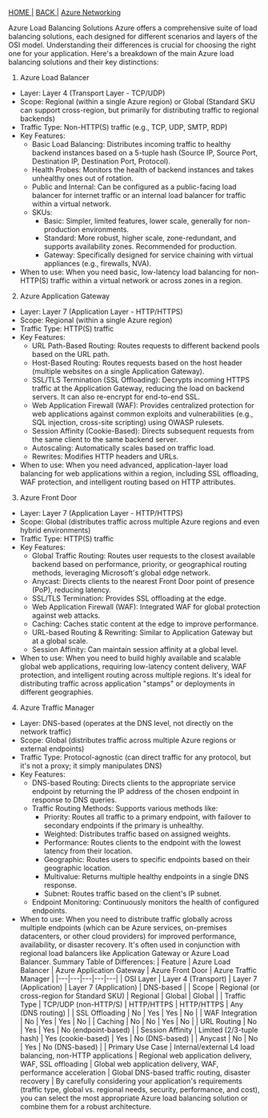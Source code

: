[HOME |](https://rajeshsadashiva.github.io/)
[BACK |](./..)
[Azure Networking](./AzureNetworking.html)

Azure Load Balancing Solutions
Azure offers a comprehensive suite of load balancing solutions, each designed for different scenarios and layers of the OSI model. Understanding their differences is crucial for choosing the right one for your application.
Here's a breakdown of the main Azure load balancing solutions and their key distinctions:
1. Azure Load Balancer
 * Layer: Layer 4 (Transport Layer - TCP/UDP)
 * Scope: Regional (within a single Azure region) or Global (Standard SKU can support cross-region, but primarily for distributing traffic to regional backends)
 * Traffic Type: Non-HTTP(S) traffic (e.g., TCP, UDP, SMTP, RDP)
 * Key Features:
   * Basic Load Balancing: Distributes incoming traffic to healthy backend instances based on a 5-tuple hash (Source IP, Source Port, Destination IP, Destination Port, Protocol).
   * Health Probes: Monitors the health of backend instances and takes unhealthy ones out of rotation.
   * Public and Internal: Can be configured as a public-facing load balancer for internet traffic or an internal load balancer for traffic within a virtual network.
   * SKUs:
     * Basic: Simpler, limited features, lower scale, generally for non-production environments.
     * Standard: More robust, higher scale, zone-redundant, and supports availability zones. Recommended for production.
     * Gateway: Specifically designed for service chaining with virtual appliances (e.g., firewalls, NVA).
 * When to use: When you need basic, low-latency load balancing for non-HTTP(S) traffic within a virtual network or across zones in a region.
2. Azure Application Gateway
 * Layer: Layer 7 (Application Layer - HTTP/HTTPS)
 * Scope: Regional (within a single Azure region)
 * Traffic Type: HTTP(S) traffic
 * Key Features:
   * URL Path-Based Routing: Routes requests to different backend pools based on the URL path.
   * Host-Based Routing: Routes requests based on the host header (multiple websites on a single Application Gateway).
   * SSL/TLS Termination (SSL Offloading): Decrypts incoming HTTPS traffic at the Application Gateway, reducing the load on backend servers. It can also re-encrypt for end-to-end SSL.
   * Web Application Firewall (WAF): Provides centralized protection for web applications against common exploits and vulnerabilities (e.g., SQL injection, cross-site scripting) using OWASP rulesets.
   * Session Affinity (Cookie-Based): Directs subsequent requests from the same client to the same backend server.
   * Autoscaling: Automatically scales based on traffic load.
   * Rewrites: Modifies HTTP headers and URLs.
 * When to use: When you need advanced, application-layer load balancing for web applications within a region, including SSL offloading, WAF protection, and intelligent routing based on HTTP attributes.
3. Azure Front Door
 * Layer: Layer 7 (Application Layer - HTTP/HTTPS)
 * Scope: Global (distributes traffic across multiple Azure regions and even hybrid environments)
 * Traffic Type: HTTP(S) traffic
 * Key Features:
   * Global Traffic Routing: Routes user requests to the closest available backend based on performance, priority, or geographical routing methods, leveraging Microsoft's global edge network.
   * Anycast: Directs clients to the nearest Front Door point of presence (PoP), reducing latency.
   * SSL/TLS Termination: Provides SSL offloading at the edge.
   * Web Application Firewall (WAF): Integrated WAF for global protection against web attacks.
   * Caching: Caches static content at the edge to improve performance.
   * URL-based Routing & Rewriting: Similar to Application Gateway but at a global scale.
   * Session Affinity: Can maintain session affinity at a global level.
 * When to use: When you need to build highly available and scalable global web applications, requiring low-latency content delivery, WAF protection, and intelligent routing across multiple regions. It's ideal for distributing traffic across application "stamps" or deployments in different geographies.
4. Azure Traffic Manager
 * Layer: DNS-based (operates at the DNS level, not directly on the network traffic)
 * Scope: Global (distributes traffic across multiple Azure regions or external endpoints)
 * Traffic Type: Protocol-agnostic (can direct traffic for any protocol, but it's not a proxy; it simply manipulates DNS)
 * Key Features:
   * DNS-based Routing: Directs clients to the appropriate service endpoint by returning the IP address of the chosen endpoint in response to DNS queries.
   * Traffic Routing Methods: Supports various methods like:
     * Priority: Routes all traffic to a primary endpoint, with failover to secondary endpoints if the primary is unhealthy.
     * Weighted: Distributes traffic based on assigned weights.
     * Performance: Routes clients to the endpoint with the lowest latency from their location.
     * Geographic: Routes users to specific endpoints based on their geographic location.
     * Multivalue: Returns multiple healthy endpoints in a single DNS response.
     * Subnet: Routes traffic based on the client's IP subnet.
   * Endpoint Monitoring: Continuously monitors the health of configured endpoints.
 * When to use: When you need to distribute traffic globally across multiple endpoints (which can be Azure services, on-premises datacenters, or other cloud providers) for improved performance, availability, or disaster recovery. It's often used in conjunction with regional load balancers like Application Gateway or Azure Load Balancer.
Summary Table of Differences:
| Feature | Azure Load Balancer | Azure Application Gateway | Azure Front Door | Azure Traffic Manager |
|---|---|---|---|---|
| OSI Layer | Layer 4 (Transport) | Layer 7 (Application) | Layer 7 (Application) | DNS-based |
| Scope | Regional (or cross-region for Standard SKU) | Regional | Global | Global |
| Traffic Type | TCP/UDP (non-HTTP/S) | HTTP/HTTPS | HTTP/HTTPS | Any (DNS routing) |
| SSL Offloading | No | Yes | Yes | No |
| WAF Integration | No | Yes | Yes | No |
| Caching | No | No | Yes | No |
| URL Routing | No | Yes | Yes | No (endpoint-based) |
| Session Affinity | Limited (2/3-tuple hash) | Yes (cookie-based) | Yes | No (DNS-based) |
| Anycast | No | No | Yes | No (DNS-based) |
| Primary Use Case | Internal/external L4 load balancing, non-HTTP applications | Regional web application delivery, WAF, SSL offloading | Global web application delivery, WAF, performance acceleration | Global DNS-based traffic routing, disaster recovery |
By carefully considering your application's requirements (traffic type, global vs. regional needs, security, performance, and cost), you can select the most appropriate Azure load balancing solution or combine them for a robust architecture.
